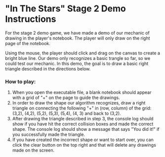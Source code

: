 # "In The Stars" Stage 2 Demo Instructions

For the stage 2 demo game, we have made a demo of our mechanic of drawing in the player's notebook. The player will only draw on the right page of the notebook.

Using the mouse, the player should click and drag on the canvas to create a bright blue line. Our demo only recognizes a basic trangle so far, so we could test our mechanic. In this demo, the goal is to draw a basic right triangle described in the directions below. 

### How to play: 

1. When you open the executable file, a blank notebook should appear with a grid of "+" on the page to guide the drawings. 
2. In order to draw the shape our algorithm recognizes, draw a right triangle on connecting the following "+" in (row, column) of the grid: (3,2), (4,2), (5,2), (5,3), (5,4), (4, 3) and back to (3,2). 
3. After drawing the triangle described in step 3, the console log should show if you have hit the correct collision boxes and made the correct shape. The console log should show a message that says "You did it!" if you successfully made the triangle. 
4.  If you have created the incorrect shape or want to start over, you can click the clear button on the top right and that will delete any drawings made on the screen. 
